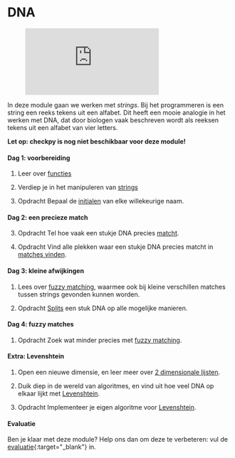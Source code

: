 # DNA

<figure class="video_container">
  <iframe src="https://player.vimeo.com/video/233508920" frameborder="0" allowfullscreen="true"> </iframe>
</figure>

In deze module gaan we werken met *strings*. Bij het programmeren is een string een reeks tekens uit een alfabet. Dit heeft een mooie analogie in het werken met DNA, dat door biologen vaak beschreven wordt als reeksen tekens uit een alfabet van vier letters.


**Let op: checkpy is nog niet beschikbaar voor deze module!**

#### Dag 1: voorbereiding

1. Leer over [functies](../python/functies)

2. Verdiep je in het manipuleren van [strings](../python/strings)

3. <span class="label label-primary">Opdracht</span> Bepaal de [initialen](initials) van elke willekeurige naam.

#### Dag 2: een precieze match

3. <span class="label label-primary">Opdracht</span> Tel hoe vaak een stukje DNA precies [matcht](matches-tellen).

1. <span class="label label-primary">Opdracht</span> Vind alle plekken waar een stukje DNA precies matcht in [matches vinden](matches-vinden).

#### Dag 3: kleine afwijkingen

1. Lees over [fuzzy matching](fuzzy-matching), waarmee ook bij kleine verschillen matches tussen strings gevonden kunnen worden.

2. <span class="label label-primary">Opdracht</span> [Splits](splitsen) een stuk DNA op alle mogelijke manieren.

#### Dag 4: fuzzy matches

1. <span class="label label-primary">Opdracht</span> Zoek wat minder precies met [fuzzy matching](fuzzy).

#### Extra: Levenshtein

1. Open een nieuwe dimensie, en leer meer over [2 dimensionale lijsten](../python/2dlijsten).

2. Duik diep in de wereld van algoritmes, en vind uit hoe veel DNA op elkaar lijkt met [Levenshtein](levenshtein-afstand).

3. <span class="label label-primary">Opdracht</span> Implementeer je eigen algoritme voor [Levenshtein](levenshtein).

#### Evaluatie

Ben je klaar met deze module? Help ons dan om deze te verbeteren: vul de [evaluatie](https://goo.gl/forms/X0HNmhNQbhAk81442){:target="_blank"} in.
